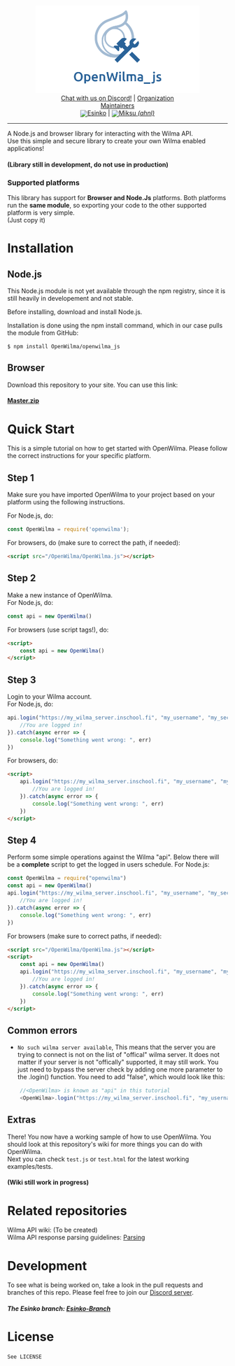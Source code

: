 <p align="center"><img height="200" src="https://raw.githubusercontent.com/OpenWilma/openwilma.github.io/master/assets/openwilma/github_banners/openwilma_js_gh_banner.png"><br>
 <a href="https://discord.gg/husTxHa">Chat with us on Discord!</a> | <a href="https://github.com/OpenWilma">Organization</a><br><u>Maintainers</u><br><img height="20" align="center"src="https://avatars2.githubusercontent.com/u/34211401?s=60&v=4"><a href="https://github.com/Esinko">Esinko</a> | <img align="center" height="20" src="https://avatars3.githubusercontent.com/u/46541386?s=460&u=0b7735ff22a2f572b4302f479a0596cbd5c2923d&v=4"><a href="https://github.com/ahnl">Miksu <i>(ahnl)</i></a>
</p>

---

A Node.js and browser library for interacting with the Wilma API. <br>Use this simple and secure library to create your own Wilma enabled applications!
#### (Library still in development, do not use in production)
### Supported platforms
This library has support for **Browser and Node.Js** platforms. Both platforms run the **same module**, so exporting your code to the other supported platform is very simple. <br>(Just copy it)
# Installation 
## Node.js
This Node.js module is not yet available through the npm registry, since it is still heavily in developement and not stable.

Before installing, download and install Node.js. 

Installation is done using the npm install command, which in our case pulls the module from GitHub:

```
$ npm install OpenWilma/openwilma_js
```

## Browser
Download this repository to your site. You can use this link:
#### [Master.zip](https://github.com/OpenWilma/openwilma_js/archive/master.zip)

# Quick Start
This is a simple tutorial on how to get started with OpenWilma. Please follow the correct instructions for your specific platform.

## Step 1

Make sure you have imported OpenWilma to your project based on your platform using the following instructions.

For Node.js, do:
```js
const OpenWilma = require('openwilma');
```
For browsers, do (make sure to correct the path, if needed):
```html
<script src="/OpenWilma/OpenWilma.js"></script>
```

## Step 2
Make a new instance of OpenWilma.
<br>For Node.js, do:
```js
const api = new OpenWilma()
```
For browsers (use script tags!), do:
```html
<script>
    const api = new OpenWilma()
</script>
```

## Step 3
Login to your Wilma account.
<br>For Node.js, do:
```js
api.login("https://my_wilma_server.inschool.fi", "my_username", "my_secure_password").then(async result => {
    //You are logged in!
}).catch(async error => {
    console.log("Something went wrong: ", err)
})
```
For browsers, do:
```html
<script>
    api.login("https://my_wilma_server.inschool.fi", "my_username", "my_secure_password").then(async result => {
        //You are logged in!
    }).catch(async error => {
        console.log("Something went wrong: ", err)
    })
</script>
```

## Step 4
Perform some simple operations against the Wilma "api". Below there will be a **complete** script to get the logged in users schedule.
For Node.js:
```js
const OpenWilma = require("openwilma")
const api = new OpenWilma()
api.login("https://my_wilma_server.inschool.fi", "my_username", "my_secure_password").then(async result => {
    //You are logged in!
}).catch(async error => {
    console.log("Something went wrong: ", err)
})
```
For browsers (make sure to correct paths, if needed):
```html
<script src="/OpenWilma/OpenWilma.js"></script>
<script>
    const api = new OpenWilma()
    api.login("https://my_wilma_server.inschool.fi", "my_username", "my_secure_password").then(async result => {
        //You are logged in!
    }).catch(async error => {
        console.log("Something went wrong: ", err)
    })
</script>
```

## Common errors
- ```No such wilma server available```, This means that the server you are trying to connect is not on the list of "offical" wilma server. It does not matter if your server is not "offically" supported, it may still work. You just need to bypass the server check by adding one more parameter to the .login() function. You need to add "false", which would look like this: 
```js
    //<OpenWilma> is known as "api" in this tutorial
    <OpenWilma>.login("https://my_wilma_server.inschool.fi", "my_username", "my_secure_password", false)
```

## Extras
There! You now have a working sample of how to use OpenWilma. You should look at this repository's wiki for more things you can do with OpenWilma.<br>
Next you can check `test.js` or `test.html` for the latest working examples/tests.
#### (Wiki still work in progress)

# Related repositories
Wilma API wiki: (To be created)
<br>Wilma API response parsing guidelines: [Parsing](https://github.com/OpenWilma/parsing)

# Development 
To see what is being worked on, take a look in the pull requests and branches of this repo. Please feel free to join our [Discord server](https://discord.gg/husTxHa).
<br>
 ##### The Esinko branch: [Esinko-Branch](https://github.com/OpenWilma/openwilma_js/tree/Esinko)
# License
```See LICENSE```
